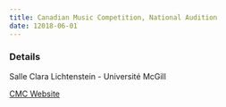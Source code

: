 ```yaml
---
title: Canadian Music Competition, National Audition
date: 12018-06-01
---
```


### Details

Salle Clara Lichtenstein - Université McGill

[CMC Website](https://www.cmcnational.com/en/index.php)
